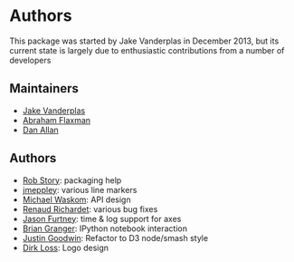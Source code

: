 # Authors

This package was started by Jake Vanderplas in December 2013, but its current
state is largely due to enthusiastic contributions from a number of
developers

## Maintainers

- [Jake Vanderplas](http://github.com/jakevdp)
- [Abraham Flaxman](https://github.com/aflaxman)
- [Dan Allan](http://github.com/danielballan)

## Authors

- [Rob Story](http://github.com/wrobstory): packaging help
- [jmeppley](http://github.com/jmeppley): various line markers
- [Michael Waskom](http://github.com/mwaskom): API design
- [Renaud Richardet](http://github.com/renaud): various bug fixes
- [Jason Furtney](http://github.com/jkfurtney): time & log support for axes
- [Brian Granger](http://github.com/ellisonbg): IPython notebook interaction
- [Justin Goodwin](http://github.com/jgbos): Refactor to D3 node/smash style
- [Dirk Loss](https://github.com/dloss): Logo design